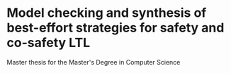 # Model checking and synthesis of best-effort strategies for safety and co-safety LTL
Master thesis for the Master's Degree in Computer Science
